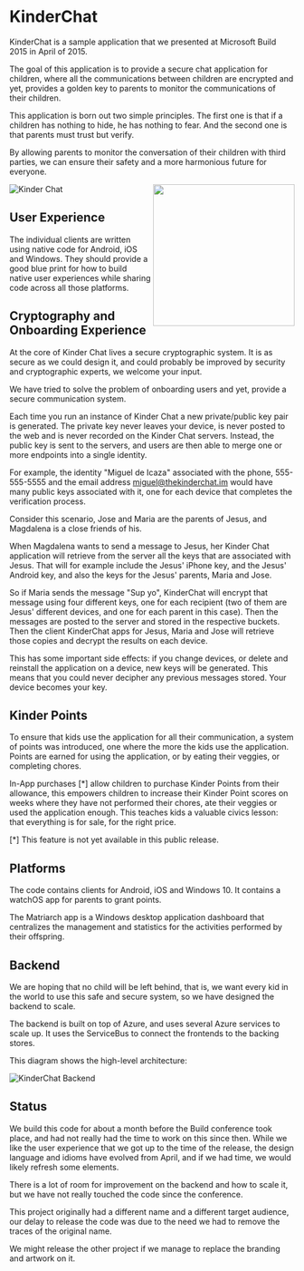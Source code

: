 ﻿KinderChat
===========

KinderChat is a sample application that we presented at Microsoft Build 2015 in April of 2015.

The goal of this application is to provide a secure chat application for children, where
all the communications between children are encrypted and yet, provides a golden key to
parents to monitor the communications of their children.

This application is born out two simple principles.   The first one is that if a children 
has nothing to hide, he has nothing to fear.  And the second one is that parents must
trust but verify. 

By allowing parents to monitor the conversation of their children with third parties, we can 
ensure their safety and a more harmonious future for everyone.

<img align="right" src="Shot.png" width="250">

![Kinder Chat](Shot.png)

User Experience
---------------

The individual clients are written using native code for Android, iOS and Windows.  They should
provide a good blue print for how to build native user experiences while sharing code across
all those platforms.


Cryptography and Onboarding Experience
--------------------------------------

At the core of Kinder Chat lives a secure cryptographic system.   It is as secure as we could
design it, and could probably be improved by security and cryptographic experts, we welcome your
input.

We have tried to solve the problem of onboarding users and yet, provide a secure communication
system.   

Each time you run an instance of Kinder Chat a new private/public key pair is generated.  The
private key never leaves your device, is never posted to the web and is never recorded on the
Kinder Chat servers.   Instead, the public key is sent to the servers, and users are then able
to merge one or more endpoints into a single identity.

For example, the identity "Miguel de Icaza" associated with the phone, 555-555-5555 and the
email address miguel@thekinderchat.im would have many public keys associated with it, one
for each device that completes the verification process.   

Consider this scenario, Jose and Maria are the parents of Jesus, and Magdalena is a close 
friends of his.  

When Magdalena wants to send a message to Jesus, her Kinder Chat application will retrieve
from the server all the keys that are associated with Jesus.   That will for example include
the Jesus' iPhone key, and the Jesus' Android key, and also the keys for the Jesus' parents,
Maria and Jose.  

So if Maria sends the message "Sup yo", KinderChat will encrypt that message using four
different keys, one for each recipient (two of them are Jesus' different devices, and 
one for each parent in this case).   Then the messages are posted to the server and stored
in the respective buckets.   Then the client KinderChat apps for Jesus, Maria and Jose
will retrieve those copies and decrypt the results on each device.

This has some important side effects: if you change devices, or delete and reinstall the
application on a device, new keys will be generated.  This means that you could never
decipher any previous messages stored.   Your device becomes your key.

Kinder Points
-------------

To ensure that kids use the application for all their communication, a system of points was
introduced, one where the more the kids use the application.   Points are earned for using
the application, or by eating their veggies, or completing chores.

In-App purchases [*] allow children to purchase Kinder Points from their allowance, this 
empowers children to increase their Kinder Point scores on weeks where they have not 
performed their chores, ate their veggies or used the application enough.  This teaches
kids a valuable civics lesson: that everything is for sale, for the right price.

[*] This feature is not yet available in this public release.

Platforms
---------

The code contains clients for Android, iOS and Windows 10.   It contains a watchOS app for
parents to grant points.

The Matriarch app is a Windows desktop application dashboard that centralizes the management
and statistics for the activities performed by their offspring.

Backend
-------

We are hoping that no child will be left behind, that is, we want every kid in the world to
use this safe and secure system, so we have designed the backend to scale.   

The backend is built on top of Azure, and uses several Azure services to scale up.  It uses
the ServiceBus to connect the frontends to the backing stores.

This diagram shows the high-level architecture:

![KinderChat Backend](KinderChatWorkerRole/KinderChat.WorkerRole.SocketServer/diagram.png)

Status
------

We build this code for about a month before the Build conference took place, and had not
really had the time to work on this since then.  While we like the user experience that 
we got up to the time of the release, the design language and idioms have evolved from
April, and if we had time, we would likely refresh some elements.

There is a lot of room for improvement on the backend and how to scale it, but we have not
really touched the code since the conference.

This project originally had a different name and a different target audience, our delay
to release the code was due to the need we had to remove the traces of the original name.

We might release the other project if we manage to replace the branding and artwork on it.
